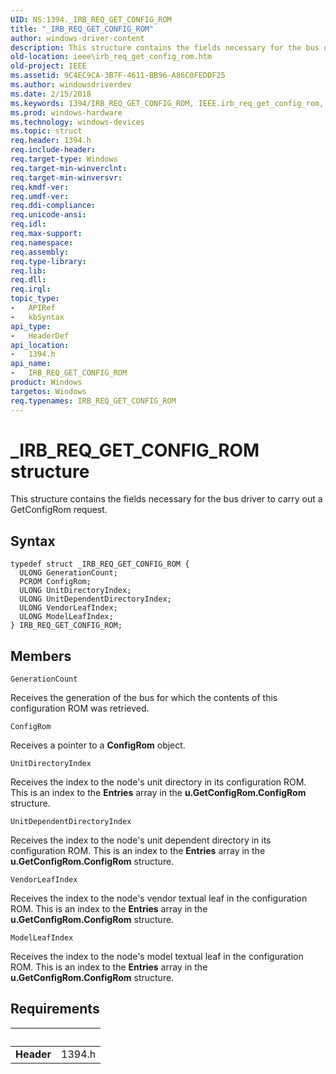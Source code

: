 ```yaml
---
UID: NS:1394._IRB_REQ_GET_CONFIG_ROM
title: "_IRB_REQ_GET_CONFIG_ROM"
author: windows-driver-content
description: This structure contains the fields necessary for the bus driver to carry out a GetConfigRom request.
old-location: ieee\irb_req_get_config_rom.htm
old-project: IEEE
ms.assetid: 9C4EC9CA-3B7F-4611-BB96-A86C0FEDDF25
ms.author: windowsdriverdev
ms.date: 2/15/2018
ms.keywords: 1394/IRB_REQ_GET_CONFIG_ROM, IEEE.irb_req_get_config_rom, IRB_REQ_GET_CONFIG_ROM, IRB_REQ_GET_CONFIG_ROM structure [Buses], _IRB_REQ_GET_CONFIG_ROM
ms.prod: windows-hardware
ms.technology: windows-devices
ms.topic: struct
req.header: 1394.h
req.include-header: 
req.target-type: Windows
req.target-min-winverclnt: 
req.target-min-winversvr: 
req.kmdf-ver: 
req.umdf-ver: 
req.ddi-compliance: 
req.unicode-ansi: 
req.idl: 
req.max-support: 
req.namespace: 
req.assembly: 
req.type-library: 
req.lib: 
req.dll: 
req.irql: 
topic_type:
-	APIRef
-	kbSyntax
api_type:
-	HeaderDef
api_location:
-	1394.h
api_name:
-	IRB_REQ_GET_CONFIG_ROM
product: Windows
targetos: Windows
req.typenames: IRB_REQ_GET_CONFIG_ROM
---
```


# _IRB_REQ_GET_CONFIG_ROM structure
This structure contains the fields necessary for the bus driver to carry out a GetConfigRom request.

## Syntax
````
typedef struct _IRB_REQ_GET_CONFIG_ROM {
  ULONG GenerationCount;
  PCROM ConfigRom;
  ULONG UnitDirectoryIndex;
  ULONG UnitDependentDirectoryIndex;
  ULONG VendorLeafIndex;
  ULONG ModelLeafIndex;
} IRB_REQ_GET_CONFIG_ROM;
````

## Members


`GenerationCount`

Receives the generation of the bus for which the contents of this configuration ROM was retrieved.

`ConfigRom`

Receives a pointer to a <b>ConfigRom</b> object.

`UnitDirectoryIndex`

Receives the index to the node's unit directory in its configuration ROM. This is an index to the <b>Entries</b> array in the <b>u.GetConfigRom.ConfigRom</b> structure.

`UnitDependentDirectoryIndex`

Receives the index to the node's unit dependent directory in its configuration ROM. This is an index to the <b>Entries</b> array in the <b>u.GetConfigRom.ConfigRom</b> structure.

`VendorLeafIndex`

Receives the index to the node's vendor textual leaf in the configuration ROM. This is an index to the <b>Entries</b> array in the <b>u.GetConfigRom.ConfigRom</b> structure.

`ModelLeafIndex`

Receives the index to the node's model textual leaf in the configuration ROM. This is an index to the <b>Entries</b> array in the <b>u.GetConfigRom.ConfigRom</b> structure.


## Requirements
| &nbsp; | &nbsp; |
| ---- |:---- |
| **Header** | 1394.h |